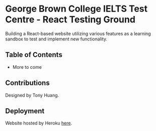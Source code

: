 # George Brown College IELTS Test Centre - React Testing Ground
Building a React-based website utilizing various features as a learning sandbox to test and implement new functionality.

## Table of Contents
* More to come

## Contributions
Designed by Tony Huang.

## Deployment
Website hosted by Heroku <a href='https://georgebrowncollege-ielts.herokuapp.com/' target='_blank'>here</a>.
